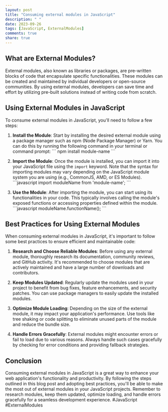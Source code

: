 ```yaml
---
layout: post
title: "Consuming external modules in JavaScript"
description: " "
date: 2023-09-26
tags: [JavaScript, ExternalModules]
comments: true
share: true
---
```


## What are External Modules?

External modules, also known as libraries or packages, are pre-written blocks of code that encapsulate specific functionalities. These modules can be created and maintained by individual developers or open-source communities. By using external modules, developers can save time and effort by utilizing pre-built solutions instead of writing code from scratch.

## Using External Modules in JavaScript

To consume external modules in JavaScript, you'll need to follow a few steps:

1. **Install the Module**: Start by installing the desired external module using a package manager such as npm (Node Package Manager) or Yarn. You can do this by running the following command in your terminal or command prompt:
\```
npm install module-name
\```

2. **Import the Module**: Once the module is installed, you can import it into your JavaScript file using the `import` keyword. Note that the syntax for importing modules may vary depending on the JavaScript module system you are using (e.g., CommonJS, AMD, or ES Modules).
\```javascript
import moduleName from 'module-name';
\```

3. **Use the Module**: After importing the module, you can start using its functionalities in your code. This typically involves calling the module's exposed functions or accessing properties defined within the module.
\```javascript
moduleName.functionName();
\``` 

## Best Practices for Using External Modules

When consuming external modules in JavaScript, it's important to follow some best practices to ensure efficient and maintainable code:

1. **Research and Choose Reliable Modules**: Before using any external module, thoroughly research its documentation, community reviews, and GitHub activity. It's recommended to choose modules that are actively maintained and have a large number of downloads and contributors.

2. **Keep Modules Updated**: Regularly update the modules used in your project to benefit from bug fixes, feature enhancements, and security patches. You can use package managers to easily update the installed modules.

3. **Optimize Module Loading**: Depending on the size of the external module, it may impact your application's performance. Use tools like tree shaking or code splitting to eliminate unused parts of the module and reduce the bundle size.

4. **Handle Errors Gracefully**: External modules might encounter errors or fail to load due to various reasons. Always handle such cases gracefully by checking for error conditions and providing fallback strategies.

## Conclusion

Consuming external modules in JavaScript is a great way to enhance your web application's functionality and productivity. By following the steps outlined in this blog post and adopting best practices, you'll be able to make the most out of external modules in your JavaScript projects. Remember to research modules, keep them updated, optimize loading, and handle errors gracefully for a seamless development experience. #JavaScript #ExternalModules
